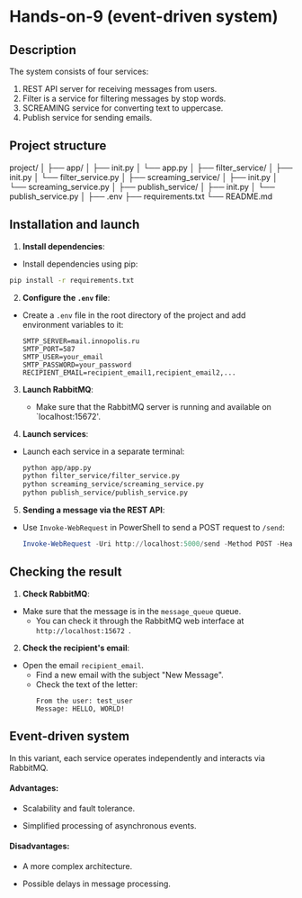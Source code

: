 # Hands-on-9 (event-driven system)

## Description

The system consists of four services:
1. REST API server for receiving messages from users.
2. Filter is a service for filtering messages by stop words.
3. SCREAMING service for converting text to uppercase.
4. Publish service for sending emails.

## Project structure

project/
│
├── app/
│ ├── init.py
│ └── app.py
│
├── filter_service/
│ ├── init.py
│ └── filter_service.py
│
├── screaming_service/
│ ├── init.py
│ └── screaming_service.py
│
├── publish_service/
│ ├── init.py
│ └── publish_service.py
│
├── .env
├── requirements.txt
└── README.md

## Installation and launch

1. **Install dependencies**:
- Install dependencies using pip:
```bash
pip install -r requirements.txt
```

2. **Configure the `.env` file**:
- Create a `.env` file in the root directory of the project and add environment variables to it:
     ```env
     SMTP_SERVER=mail.innopolis.ru
     SMTP_PORT=587
     SMTP_USER=your_email
     SMTP_PASSWORD=your_password
     RECIPIENT_EMAIL=recipient_email1,recipient_email2,...
     ```

3. **Launch RabbitMQ**:
   - Make sure that the RabbitMQ server is running and available on `localhost:15672'.

4. **Launch services**:
- Launch each service in a separate terminal:
     ```bash
     python app/app.py
     python filter_service/filter_service.py
     python screaming_service/screaming_service.py
     python publish_service/publish_service.py
     ```

5. **Sending a message via the REST API**:
- Use `Invoke-WebRequest` in PowerShell to send a POST request to `/send`:
     ```powershell
     Invoke-WebRequest -Uri http://localhost:5000/send -Method POST -Headers @{"Content-Type"="application/json"} -Body '{"user": "test_user", "message": "Hello, world!"}'
     ```

## Checking the result

1. **Check RabbitMQ**:
- Make sure that the message is in the `message_queue` queue.
   - You can check it through the RabbitMQ web interface at `http://localhost:15672 `.

2. **Check the recipient's email**:
- Open the email `recipient_email`.
   - Find a new email with the subject "New Message".
   - Check the text of the letter:
     ```
     From the user: test_user
     Message: HELLO, WORLD!
     ```

## Event-driven system

In this variant, each service operates independently and interacts via RabbitMQ.

#### Advantages:
- Scalability and fault tolerance.

- Simplified processing of asynchronous events.


#### Disadvantages:
- A more complex architecture.

- Possible delays in message processing.
